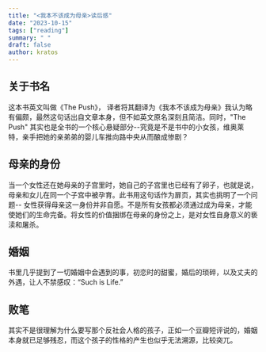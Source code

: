 ```yaml
---
title: "<我本不该成为母亲>读后感"
date: "2023-10-15"
tags: ["reading"]
summary: " "
draft: false
author: kratos
---
```


## 关于书名

这本书英文叫做《The Push》，
译者将其翻译为《我本不该成为母亲》我认为略有偏颇，最然这句话出自文章本身，但不如英文原名深刻且简洁。同时，"The Push"
其实也是全书的一个核心悬疑部分--究竟是不是书中的小女孩，维奥莱特，亲手把她的亲弟弟的婴儿车推向路中央从而酿成惨剧？

## 母亲的身份

当一个女性还在她母亲的子宫里时，她自己的子宫里也已经有了卵子，也就是说，母亲和女儿在同一个子宫中被孕育。此书用这句话作为扉页，其实也挑明了一个问题--
女性获得母亲这一身份并非自愿。不是所有女孩都必须通过成为母亲，才能使她们的生命完备。将女性的价值捆绑在母亲的身份之上，是对女性自身意义的亵渎和屠杀。

## 婚姻

书里几乎提到了一切婚姻中会遇到的事，初恋时的甜蜜，婚后的琐碎，以及丈夫的外遇，让人不禁感叹：“Such is Life.”

## 败笔

其实不是很理解为什么要写那个反社会人格的孩子，正如一个豆瓣短评说的，婚姻本身就已足够残忍，而这个孩子的性格的产生也似乎无法溯源，比较突兀。
